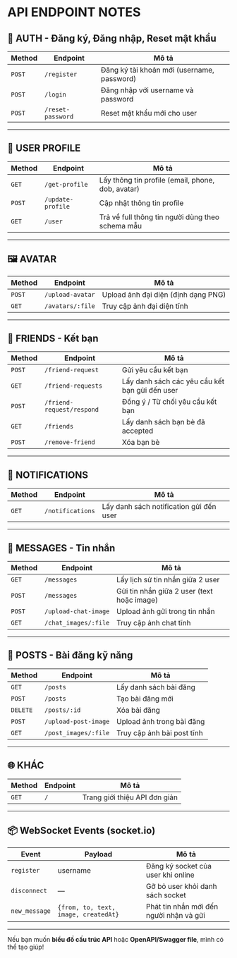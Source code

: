 # API ENDPOINT NOTES

## 🔐 AUTH - Đăng ký, Đăng nhập, Reset mật khẩu

| Method | Endpoint          | Mô tả                                      |
| ------ | ----------------- | ------------------------------------------ |
| `POST` | `/register`       | Đăng ký tài khoản mới (username, password) |
| `POST` | `/login`          | Đăng nhập với username và password         |
| `POST` | `/reset-password` | Reset mật khẩu mới cho user                |

---

## 👤 USER PROFILE

| Method | Endpoint          | Mô tả                                             |
| ------ | ----------------- | ------------------------------------------------- |
| `GET`  | `/get-profile`    | Lấy thông tin profile (email, phone, dob, avatar) |
| `POST` | `/update-profile` | Cập nhật thông tin profile                        |
| `GET`  | `/user`           | Trả về full thông tin người dùng theo schema mẫu  |

---

## 🖼️ AVATAR

| Method | Endpoint         | Mô tả                               |
| ------ | ---------------- | ----------------------------------- |
| `POST` | `/upload-avatar` | Upload ảnh đại diện (định dạng PNG) |
| `GET`  | `/avatars/:file` | Truy cập ảnh đại diện tĩnh          |

---

## 🤝 FRIENDS - Kết bạn

| Method | Endpoint                  | Mô tả                                          |
| ------ | ------------------------- | ---------------------------------------------- |
| `POST` | `/friend-request`         | Gửi yêu cầu kết bạn                            |
| `GET`  | `/friend-requests`        | Lấy danh sách các yêu cầu kết bạn gửi đến user |
| `POST` | `/friend-request/respond` | Đồng ý / Từ chối yêu cầu kết bạn               |
| `GET`  | `/friends`                | Lấy danh sách bạn bè đã accepted               |
| `POST` | `/remove-friend`          | Xóa bạn bè                                     |

---

## 🔔 NOTIFICATIONS

| Method | Endpoint         | Mô tả                                   |
| ------ | ---------------- | --------------------------------------- |
| `GET`  | `/notifications` | Lấy danh sách notification gửi đến user |

---

## 💬 MESSAGES - Tin nhắn

| Method | Endpoint             | Mô tả                                      |
| ------ | -------------------- | ------------------------------------------ |
| `GET`  | `/messages`          | Lấy lịch sử tin nhắn giữa 2 user           |
| `POST` | `/messages`          | Gửi tin nhắn giữa 2 user (text hoặc image) |
| `POST` | `/upload-chat-image` | Upload ảnh gửi trong tin nhắn              |
| `GET`  | `/chat_images/:file` | Truy cập ảnh chat tĩnh                     |

---

## 📝 POSTS - Bài đăng kỹ năng

| Method   | Endpoint             | Mô tả                      |
| -------- | -------------------- | -------------------------- |
| `GET`    | `/posts`             | Lấy danh sách bài đăng     |
| `POST`   | `/posts`             | Tạo bài đăng mới           |
| `DELETE` | `/posts/:id`         | Xóa bài đăng               |
| `POST`   | `/upload-post-image` | Upload ảnh trong bài đăng  |
| `GET`    | `/post_images/:file` | Truy cập ảnh bài post tĩnh |

---

## 🌐 KHÁC

| Method | Endpoint | Mô tả                         |
| ------ | -------- | ----------------------------- |
| `GET`  | `/`      | Trang giới thiệu API đơn giản |

---

## 📦 WebSocket Events (socket.io)

| Event         | Payload                              | Mô tả                                   |
| ------------- | ------------------------------------ | --------------------------------------- |
| `register`    | username                             | Đăng ký socket của user khi online      |
| `disconnect`  | —                                    | Gỡ bỏ user khỏi danh sách socket        |
| `new_message` | `{from, to, text, image, createdAt}` | Phát tin nhắn mới đến người nhận và gửi |

---

Nếu bạn muốn **biểu đồ cấu trúc API** hoặc **OpenAPI/Swagger file**, mình có thể tạo giúp!
